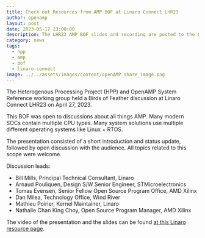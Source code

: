 ```yaml
---
title: Check out Resources from AMP BOF at Linaro Connect LHR23
author: openamp
layout: post
date: 2023-05-17 23:00:00
description: The LHR23 AMP BOF slides and recording are posted to the Linaro resources page.
category: news
tags:
  - hpp
  - amp
  - bof
  - linaro-connect
image: ../../assets/images/content/openAMP_share_image.png
---
```


The Heterogenous Processing Project (HPP) and OpenAMP System Reference working group held a Birds of Feather discussion at Linaro Connect LHR23 on April 27, 2023.

This BOF was open to discussions about all things AMP. Many modern SOCs contain multiple CPU types. Many system solutions use multiple different operating systems like Linux + RTOS.

The presentation consisted of a short introduction and status update, followed by open discussion with the audience. All topics related to this scope were welcome.

Discussion leads:

- Bill Mills, Principal Technical Consultant, Linaro
- Arnaud Pouliquen, Design S/W Senior Engineer, STMicroelectronics
- Tomas Evensen, Senior Fellow Open Source Program Office, AMD Xilinx
- Dan Milea, Technology Office, Wind River
- Mathieu Poirier, Kernel Maintainer, Linaro
- Nathalie Chan King Choy, Open Source Program Manager, AMD Xilinx

The video of the presentation and the slides can be found [at this Linaro resource page](https://resources.linaro.org/en/resource/ivxrQF2tyyQcQEoBCkMCM4).

